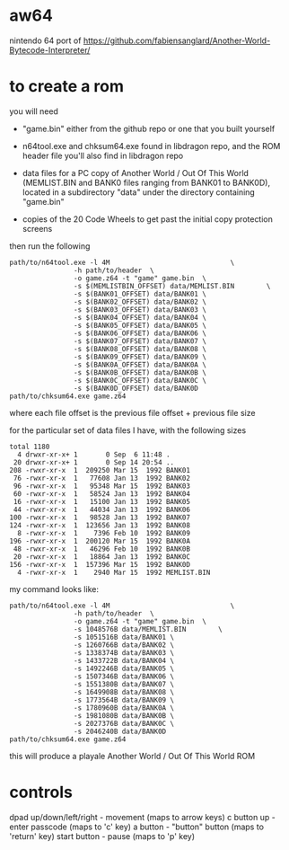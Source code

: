 # aw64
nintendo 64 port of https://github.com/fabiensanglard/Another-World-Bytecode-Interpreter/

# to create a rom
you will need

- "game.bin" either from the github repo or one that you built yourself

- n64tool.exe and chksum64.exe found in libdragon repo, and the ROM header file you'll also find in libdragon repo

- data files for a PC copy of Another World / Out Of This World (MEMLIST.BIN and BANK0 files ranging from BANK01 to BANK0D), located in a subdirectory "data" under the directory containing "game.bin"

- copies of the 20 Code Wheels to get past the initial copy protection screens

then run the following
```
path/to/n64tool.exe -l 4M                              \
                -h path/to/header  \
                -o game.z64 -t "game" game.bin  \
                -s $(MEMLISTBIN_OFFSET) data/MEMLIST.BIN        \
                -s $(BANK01_OFFSET) data/BANK01 \
                -s $(BANK02_OFFSET) data/BANK02 \
                -s $(BANK03_OFFSET) data/BANK03 \
                -s $(BANK04_OFFSET) data/BANK04 \
                -s $(BANK05_OFFSET) data/BANK05 \
                -s $(BANK06_OFFSET) data/BANK06 \
                -s $(BANK07_OFFSET) data/BANK07 \
                -s $(BANK08_OFFSET) data/BANK08 \
                -s $(BANK09_OFFSET) data/BANK09 \
                -s $(BANK0A_OFFSET) data/BANK0A \
                -s $(BANK0B_OFFSET) data/BANK0B \
                -s $(BANK0C_OFFSET) data/BANK0C \
                -s $(BANK0D_OFFSET) data/BANK0D
path/to/chksum64.exe game.z64
```

where each file offset is the previous file offset + previous file size

for the particular set of data files I have, with the following sizes
```
total 1180
  4 drwxr-xr-x+ 1       0 Sep  6 11:48 .
 20 drwxr-xr-x+ 1       0 Sep 14 20:54 ..
208 -rwxr-xr-x  1  209250 Mar 15  1992 BANK01
 76 -rwxr-xr-x  1   77608 Jan 13  1992 BANK02
 96 -rwxr-xr-x  1   95348 Mar 15  1992 BANK03
 60 -rwxr-xr-x  1   58524 Jan 13  1992 BANK04
 16 -rwxr-xr-x  1   15100 Jan 13  1992 BANK05
 44 -rwxr-xr-x  1   44034 Jan 13  1992 BANK06
100 -rwxr-xr-x  1   98528 Jan 13  1992 BANK07
124 -rwxr-xr-x  1  123656 Jan 13  1992 BANK08
  8 -rwxr-xr-x  1    7396 Feb 10  1992 BANK09
196 -rwxr-xr-x  1  200120 Mar 15  1992 BANK0A
 48 -rwxr-xr-x  1   46296 Feb 10  1992 BANK0B
 20 -rwxr-xr-x  1   18864 Jan 13  1992 BANK0C
156 -rwxr-xr-x  1  157396 Mar 15  1992 BANK0D
  4 -rwxr-xr-x  1    2940 Mar 15  1992 MEMLIST.BIN
```
my command looks like:
```
path/to/n64tool.exe -l 4M                              \
                -h path/to/header  \
                -o game.z64 -t "game" game.bin  \
                -s 1048576B data/MEMLIST.BIN        \
                -s 1051516B data/BANK01 \
                -s 1260766B data/BANK02 \
                -s 1338374B data/BANK03 \
                -s 1433722B data/BANK04 \
                -s 1492246B data/BANK05 \
                -s 1507346B data/BANK06 \
                -s 1551380B data/BANK07 \
                -s 1649908B data/BANK08 \
                -s 1773564B data/BANK09 \
                -s 1780960B data/BANK0A \
                -s 1981080B data/BANK0B \
                -s 2027376B data/BANK0C \
                -s 2046240B data/BANK0D
path/to/chksum64.exe game.z64
```

this will produce a playale Another World / Out Of This World ROM

# controls
dpad up/down/left/right - movement (maps to arrow keys)
c button up - enter passcode (maps to 'c' key)
a button - "button" button (maps to 'return' key)
start button - pause (maps to 'p' key)
